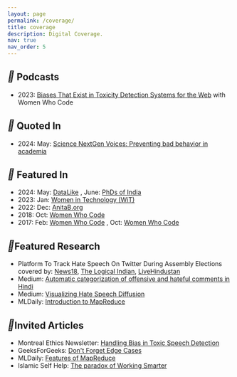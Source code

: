 ```yaml
---
layout: page
permalink: /coverage/
title: coverage
description: Digital Coverage.
nav: true
nav_order: 5
---
```


## <i style='font-size:24px' class='fas' style='color: green'>&#xf3c9;</i> Podcasts
* 2023: [Biases That Exist in Toxicity Detection Systems for the Web](https://www.womenwhocode.com/blog/career-nav-41-biases-that-exist-in-toxicity-detection-systems-for-the-web) with Women Who Code

## <i style='font-size:24px' class='fas' style='color: green'>&#xf10d;</i> Quoted In
* 2024: May: [Science NextGen Voices: Preventing bad behavior in academia](https://www.science.org/doi/10.1126/science.adr0734)

## <i style='font-size:24px' class='fas' style='color: green'>&#xf10d;</i> Featured In
* 2024: May: [DataLike](https://datalike.substack.com/p/datalike-09-sarah-masud) , June: [PhDs of India](https://phdsofindia.medium.com/patience-over-passion-da9cd1017843)
* 2023: Jan: [Women in Technology (WiT)](https://mywit.org/wit-her-story-sarah-masud/)
* 2022: Dec: [AnitaB.org](https://t.e2ma.net/message/uffqwg/ef4wsk)
* 2018: Oct: [Women Who Code](https://mailchi.mp/3b807ec40c0a/d8icgiexg0-869769?e=3df279c09c)
* 2017: Feb: [Women Who Code](https://us7.campaign-archive.com/?u=e75be710ba1a2eb0df9d82ca4&id=e32924067b&e=3df279c09c) , Oct: [Women Who Code](https://mailchi.mp/womenwhocode/code-review-april-19th?e=3df279c09c)

## <i style='font-size:24px' class='fas' style='color: green'>&#xf02e;</i>Featured Research
* Platform To Track Hate Speech On Twitter During Assembly Elections covered by: [News18](https://www.news18.com/news/education-career/iiit-delhi-students-create-platform-to-track-hate-speech-during-elections-say-most-hateful-tweets-from-up-4803488.html), [The Logical Indian](https://thelogicalindian.com/trending/delhi-students-track-hate-speech-twitter-assembly-elections-34130), [LiveHindustan](https://www.livehindustan.com/ncr/story-iiit-delhi-robinhood-software-will-stop-hate-speech-on-social-media-know-how-it-works-and-what-is-its-accuracy-percentage-6525665.html)
* Medium: [Automatic categorization of offensive and hateful comments in Hindi](https://medium.com/automatic-categorization-of-offensive-and-hateful/automatic-categorization-of-offensive-and-hateful-comments-in-hindi-eafaafa9dcf4)
* Medium: [Visualizing Hate Speech Diffusion](https://medium.com/@chhavi19117/visualizing-hate-speech-diffusion-547c241f222e)
* MLDaily: [Introduction to MapReduce](https://mldaily.github.io/ml-algorithms/2015/10/23/mapreduce.html)


## <i style='font-size:24px' class='fas' style='color: green'>&#xf02e;</i>Invited Articles
* Montreal Ethics Newsletter: [Handling Bias in Toxic Speech Detection](https://montrealethics.ai/handling-bias-in-toxic-speech-detection-a-survey/)
* GeeksForGeeks: [Don't Forget Edge Cases](https://www.geeksforgeeks.org/dont-forget-edge-cases/)
* MLDaily: [Features of MapReduce](https://mldaily.github.io/ml-algorithms/2015/11/03/mapreduce-features.html)
* Islamic Self Help: [The paradox of Working Smarter](https://www.islamicselfhelp.com/2016/08/12/paradox-working-smarter/)
